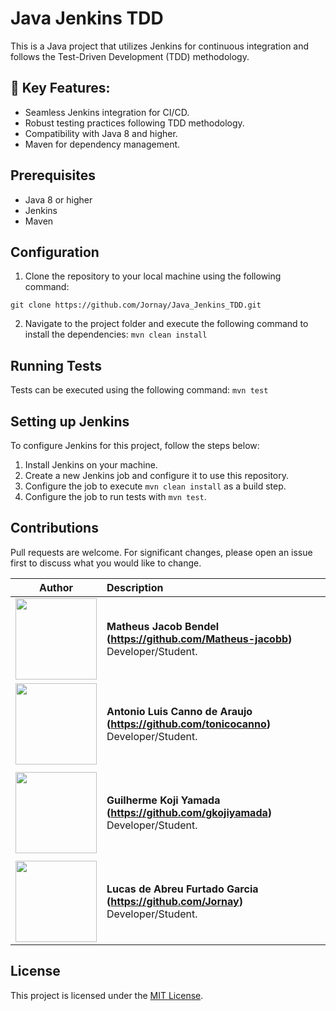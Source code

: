 # Java Jenkins TDD

This is a Java project that utilizes Jenkins for continuous integration and follows the Test-Driven Development (TDD) methodology.

## 🔧 Key Features:

- Seamless Jenkins integration for CI/CD.
- Robust testing practices following TDD methodology.
- Compatibility with Java 8 and higher.
- Maven for dependency management.

    
## Prerequisites

- Java 8 or higher
- Jenkins
- Maven

## Configuration

1. Clone the repository to your local machine using the following command:

`git clone https://github.com/Jornay/Java_Jenkins_TDD.git`

2. Navigate to the project folder and execute the following command to install the dependencies:
`mvn clean install`


## Running Tests

Tests can be executed using the following command:
`mvn test`

## Setting up Jenkins

To configure Jenkins for this project, follow the steps below:

1. Install Jenkins on your machine.
2. Create a new Jenkins job and configure it to use this repository.
3. Configure the job to execute `mvn clean install` as a build step.
4. Configure the job to run tests with `mvn test`.

## Contributions

Pull requests are welcome. For significant changes, please open an issue first to discuss what you would like to change.

| Author | Description |
| :---: | :--- |
| <img src="https://avatars.githubusercontent.com/u/70240646?v=4" width="130"> | **Matheus Jacob Bendel (https://github.com/Matheus-jacobb)**<br> Developer/Student.<br> ||
<img src="https://avatars.githubusercontent.com/u/69996623?v=4" width="130"> | **Antonio Luis Canno de Araujo (https://github.com/tonicocanno)**<br> Developer/Student.<br> 
||
<img src="https://avatars.githubusercontent.com/u/70176420?v=4" width="130"> | **Guilherme Koji Yamada (https://github.com/gkojiyamada)**<br> Developer/Student.<br> ||
||
<img src="https://avatars.githubusercontent.com/u/52716819?v=4" width="130"> | **Lucas de Abreu Furtado Garcia (https://github.com/Jornay)**<br> Developer/Student.<br> ||

## License

This project is licensed under the [MIT License](https://choosealicense.com/licenses/mit/).

